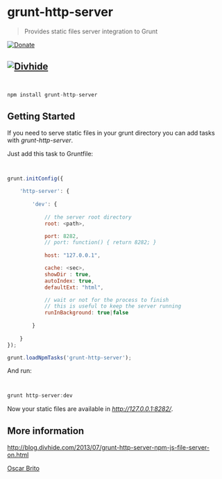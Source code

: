 # grunt-http-server
> Provides static files server integration to Grunt

[![Donate](https://www.paypalobjects.com/en_US/i/btn/btn_donate_LG.gif)](https://www.paypal.com/cgi-bin/webscr?cmd=_donations&business=NYVPSL7GBYD6A&lc=US&item_name=Oscar%20Brito&currency_code=EUR&bn=PP%2dDonationsBF%3abtn_donateCC_LG%2egif%3aNonHosted)


[![Divhide](http://site.divhide.com/assets/img/github_powered_by.jpg)](http://site.divhide.com/) 
---

```js


npm install grunt-http-server

```

## Getting Started

If you need to serve static files in your grunt directory you can add tasks with _grunt-http-server_.

Just add this task to Gruntfile:

```js


grunt.initConfig({

	'http-server': {
	
		'dev': {
		
			// the server root directory
			root: <path>,

			port: 8282,
			// port: function() { return 8282; }
				
			host: "127.0.0.1",

			cache: <sec>,
			showDir : true,
			autoIndex: true,
			defaultExt: "html",

			// wait or not for the process to finish
			// this is useful to keep the server running
			runInBackground: true|false
			
		}
		
	}
});

grunt.loadNpmTasks('grunt-http-server');


```

And run:

```js


grunt http-server:dev

```

Now your static files are available in _http://127.0.0.1:8282/_. 


## More information
http://blog.divhide.com/2013/07/grunt-http-server-npm-js-file-server-on.html

[Oscar Brito](http://divhide.com)
